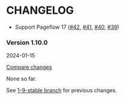 # CHANGELOG

- Support Pageflow 17
  ([#42](https://github.com/codevise/pageflow-embedded-video/pull/42),
   [#41](https://github.com/codevise/pageflow-embedded-video/pull/41),
   [#40](https://github.com/codevise/pageflow-embedded-video/pull/40),
   [#39](https://github.com/codevise/pageflow-embedded-video/pull/39))

### Version 1.10.0

2024-01-15

[Compare changes](https://github.com/codevise/pageflow-embedded-video/compare/1-9-stable...v1.10.0)

None so far.

See
[1-9-stable branch](https://github.com/codevise/pageflow-embedded-video/blob/1-9-stable/CHANGELOG.md)
for previous changes.
